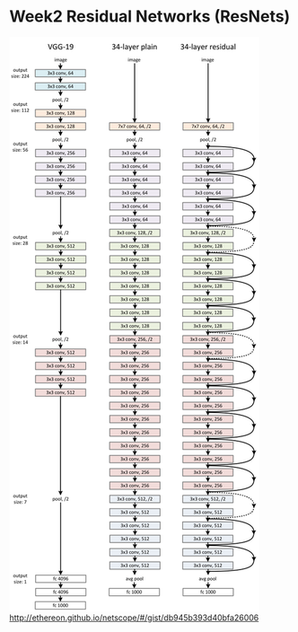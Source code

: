 # Week2 Residual Networks (ResNets)
![](images/ResNet.png)
http://ethereon.github.io/netscope/#/gist/db945b393d40bfa26006
